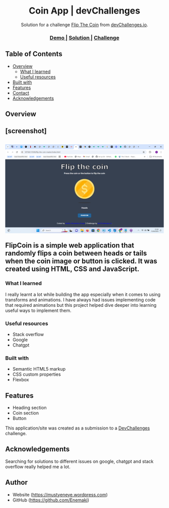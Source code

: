<h1 align="center">Coin App | devChallenges</h1>

<div align="center">
   Solution for a challenge <a href="https://devchallenges.io/challenge/flip-the-coin" target="_blank">Flip The Coin</a> from <a href="http://devchallenges.io" target="_blank">devChallenges.io</a>.
</div>

<div align="center">
  <h3>
    <a href="{https://your-demo-link.your-domain}">
      Demo
    </a>
    <span> | </span>
    <a href="{https://your-url-to-the-solution}">
      Solution
    </a>
    <span> | </span>
    <a href="https://devchallenges.io/challenge/flip-the-coin">
      Challenge
    </a>
  </h3>
</div>


## Table of Contents

- [Overview](#overview)
  - [What I learned](#what-i-learned)
  - [Useful resources](#useful-resources)
- [Built with](#built-with)
- [Features](#features)
- [Contact](#contact)
- [Acknowledgements](#acknowledgements)


## Overview

<h2>[screenshot]<h2> <img src="./design/Screenshot (83).png" alt="screenshot">

FlipCoin is a simple web application that randomly flips a coin between heads or tails when the coin image or button is clicked. It was created using HTML, CSS and JavaScript.

### What I learned

I really learnt a lot while building the app especially when it comes to using transforms and animations. I have always had issues implementing code that required animations but this project helped dive deeper into learning useful ways to implement them.


### Useful resources

- Stack overflow
- Google
- Chatgpt

### Built with


- Semantic HTML5 markup
- CSS custom properties
- Flexbox

## Features

- Heading section
- Coin section
- Button

This application/site was created as a submission to a [DevChallenges](https://devchallenges.io/challenges-dashboard) challenge.

## Acknowledgements

Searching for solutions to different issues on google, chatgpt and stack overflow really helped me a lot.

## Author

- Website (https://mustyeneye.wordpress.com)
- GitHub (https://github.com/Enemaki)
